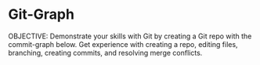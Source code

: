 # Git-Graph
OBJECTIVE: Demonstrate your skills with Git by creating a Git repo with the commit-graph below. Get experience with creating a repo, editing files, branching, creating commits, and resolving merge conflicts.
